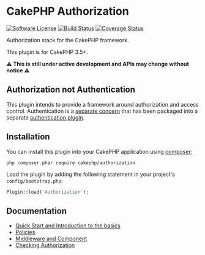 # CakePHP Authorization

[![Software License](https://img.shields.io/badge/license-MIT-brightgreen.svg?style=flat-square)](LICENSE.txt)
[![Build Status](https://img.shields.io/travis/cakephp/authorization/master.svg?style=flat-square)](https://travis-ci.org/cakephp/authorization)
[![Coverage Status](https://img.shields.io/codecov/c/github/cakephp/authorization.svg?style=flat-square)](https://codecov.io/github/cakephp/authorization)

Authorization stack for the CakePHP framework.

This plugin is for CakePHP 3.5+.

**:warning: This is still under active development and APIs may change 
  without notice :warning:**

## Authorization not Authentication

This plugin intends to provide a framework around authorization and access
control. Authentication is a [separate 
concern](https://en.wikipedia.org/wiki/Separation_of_concerns) that has been
packaged into a separate [authentication plugin](https://github.com/cakephp/authentication).

## Installation

You can install this plugin into your CakePHP application using 
[composer](http://getcomposer.org):

```
php composer.phar require cakephp/authorization
```

Load the plugin by adding the following statement in your project's
`config/bootstrap.php`:

```php
Plugin::load('Authorization');
```

## Documentation

 * [Quick Start and Introduction to the basics](docs/Quick-start-and-introduction.md)
 * [Policies](docs/Policies.md)
 * [Middleware and Component](docs/Middleware-and-Component.md)
 * [Checking Authorization](docs/Checking-Authorization.md)
